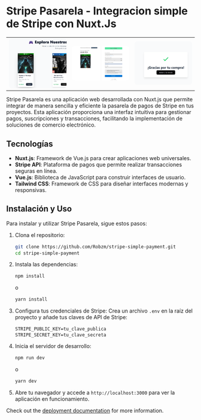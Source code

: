 
# Stripe Pasarela - Integracion simple de Stripe con Nuxt.Js

<table>
  
  <tr>
    <td><img src="./screenshots/image1.png" width="200" style="border-radius: 8px"></td>
    <td><img src="./screenshots/image2.png" width="200" style="border-radius: 8px"></td>
    <td><img src="./screenshots/image3.png" width="200" style="border-radius: 8px"></td>
  </tr>
</table> 


Stripe Pasarela es una aplicación web desarrollada con Nuxt.js que permite integrar de manera sencilla y eficiente la pasarela de pagos de Stripe en tus proyectos. Esta aplicación proporciona una interfaz intuitiva para gestionar pagos, suscripciones y transacciones, facilitando la implementación de soluciones de comercio electrónico.
## Tecnologías
- **Nuxt.js**: Framework de Vue.js para crear aplicaciones web universales.
- **Stripe API**: Plataforma de pagos que permite realizar transacciones seguras en línea.
- **Vue.js**: Biblioteca de JavaScript para construir interfaces de usuario. 
- **Tailwind CSS**: Framework de CSS para diseñar interfaces modernas y responsivas.
## Instalación y Uso
Para instalar y utilizar Stripe Pasarela, sigue estos pasos:
1. Clona el repositorio:
   ```bash
   git clone https://github.com/Robzm/stripe-simple-payment.git
   cd stripe-simple-payment
    ```
2. Instala las dependencias:
   ```bash
   npm install
   ```
   o
   ```bash
   yarn install
   ```
3. Configura tus credenciales de Stripe:
   Crea un archivo `.env` en la raíz del proyecto y añade tus claves de API de Stripe:
   ```env
   STRIPE_PUBLIC_KEY=tu_clave_publica
   STRIPE_SECRET_KEY=tu_clave_secreta
   ```
4. Inicia el servidor de desarrollo:
   ```bash
   npm run dev
   ```
   o
   ```bash
   yarn dev
   ```
5. Abre tu navegador y accede a `http://localhost:3000` para ver la aplicación en funcionamiento.




Check out the [deployment documentation](https://nuxt.com/docs/getting-started/deployment) for more information.
